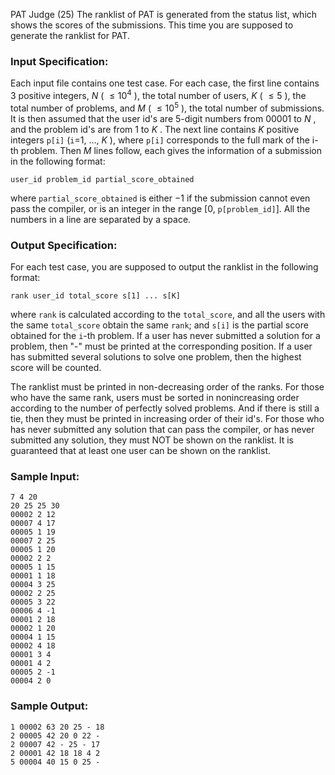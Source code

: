 PAT Judge (25)
The ranklist of PAT is generated from the status list, which shows the scores
of the submissions. This time you are supposed to generate the ranklist for
PAT.

### Input Specification:

Each input file contains one test case. For each case, the first line contains
3 positive integers, $N$ ( $\le 10^4$ ), the total number of users, $K$ ( $\le
5$ ), the total number of problems, and $M$ ( $\le 10^5$ ), the total number
of submissions. It is then assumed that the user id's are 5-digit numbers from
00001 to $N$ , and the problem id's are from 1 to $K$ . The next line contains
$K$ positive integers `p[i]` (`i`=1, ..., $K$ ), where `p[i]` corresponds to
the full mark of the i-th problem. Then $M$ lines follow, each gives the
information of a submission in the following format:

    
    
    user_id problem_id partial_score_obtained
    

where `partial_score_obtained` is either $-1$ if the submission cannot even
pass the compiler, or is an integer in the range [0, `p[problem_id]`]. All the
numbers in a line are separated by a space.

### Output Specification:

For each test case, you are supposed to output the ranklist in the following
format:

    
    
    rank user_id total_score s[1] ... s[K]
    

where `rank` is calculated according to the `total_score`, and all the users
with the same `total_score` obtain the same `rank`; and `s[i]` is the partial
score obtained for the `i`-th problem. If a user has never submitted a
solution for a problem, then "-" must be printed at the corresponding
position. If a user has submitted several solutions to solve one problem, then
the highest score will be counted.

The ranklist must be printed in non-decreasing order of the ranks. For those
who have the same rank, users must be sorted in nonincreasing order according
to the number of perfectly solved problems. And if there is still a tie, then
they must be printed in increasing order of their id's. For those who has
never submitted any solution that can pass the compiler, or has never
submitted any solution, they must NOT be shown on the ranklist. It is
guaranteed that at least one user can be shown on the ranklist.

### Sample Input:

    
    
    7 4 20
    20 25 25 30
    00002 2 12
    00007 4 17
    00005 1 19
    00007 2 25
    00005 1 20
    00002 2 2
    00005 1 15
    00001 1 18
    00004 3 25
    00002 2 25
    00005 3 22
    00006 4 -1
    00001 2 18
    00002 1 20
    00004 1 15
    00002 4 18
    00001 3 4
    00001 4 2
    00005 2 -1
    00004 2 0
    

### Sample Output:

    
    
    1 00002 63 20 25 - 18
    2 00005 42 20 0 22 -
    2 00007 42 - 25 - 17
    2 00001 42 18 18 4 2
    5 00004 40 15 0 25 -
    

